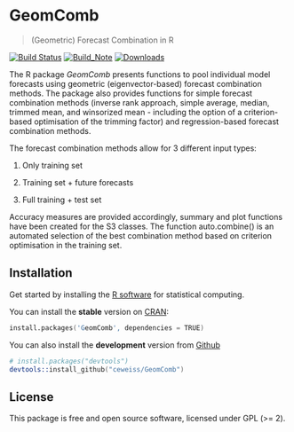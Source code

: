 # GeomComb
>(Geometric) Forecast Combination in R

[![Build Status](https://img.shields.io/travis/ceweiss/GeomComb/master.svg)](https://travis-ci.org/ceweiss/GeomComb)
[![Build_Note](http://www.r-pkg.org/badges/version/GeomComb)](https://cran.r-project.org/package=GeomComb)
[![Downloads](http://cranlogs.r-pkg.org/badges/grand-total/GeomComb)](https://cran.r-project.org/package=GeomComb)

The R package *GeomComb* presents functions to pool individual model forecasts
using geometric (eigenvector-based) forecast combination methods. The package
also provides functions for simple forecast combination methods (inverse rank
approach, simple average, median, trimmed mean, and winsorized mean - including 
the option of a criterion-based optimisation of the trimming factor) and 
regression-based forecast combination methods.

The forecast combination methods allow for 3 different input types:

1) Only training set

2) Training set + future forecasts

3) Full training + test set

Accuracy measures are provided accordingly, summary and plot functions have
been created for the S3 classes. The function auto.combine() is an automated
selection of the best combination method based on criterion optimisation in
the training set.

## Installation
Get started by installing the [R software](https://www.r-project.org/) for statistical computing.

You can install the **stable** version on [CRAN](https://cran.r-project.org/package=GeomComb):

```s
install.packages('GeomComb', dependencies = TRUE)
```

You can also install the **development** version from
[Github](https://github.com/ceweiss/GeomComb)

```s
# install.packages("devtools")
devtools::install_github("ceweiss/GeomComb")
```

## License

This package is free and open source software, licensed under GPL (>= 2).


